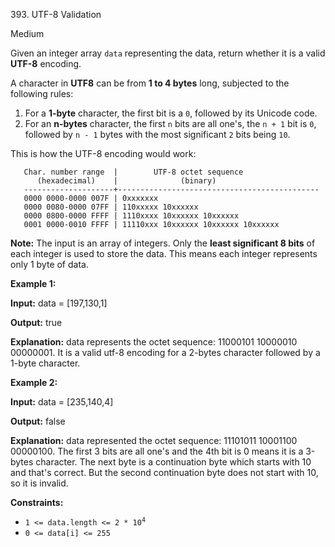 393\. UTF-8 Validation

Medium

Given an integer array `data` representing the data, return whether it is a valid **UTF-8** encoding.

A character in **UTF8** can be from **1 to 4 bytes** long, subjected to the following rules:

1.  For a **1-byte** character, the first bit is a `0`, followed by its Unicode code.
2.  For an **n-bytes** character, the first `n` bits are all one's, the `n + 1` bit is `0`, followed by `n - 1` bytes with the most significant `2` bits being `10`.

This is how the UTF-8 encoding would work:

       Char. number range  |        UTF-8 octet sequence
          (hexadecimal)    |              (binary)
       --------------------+---------------------------------------------
       0000 0000-0000 007F | 0xxxxxxx
       0000 0080-0000 07FF | 110xxxxx 10xxxxxx
       0000 0800-0000 FFFF | 1110xxxx 10xxxxxx 10xxxxxx
       0001 0000-0010 FFFF | 11110xxx 10xxxxxx 10xxxxxx 10xxxxxx

**Note:** The input is an array of integers. Only the **least significant 8 bits** of each integer is used to store the data. This means each integer represents only 1 byte of data.

**Example 1:**

**Input:** data = [197,130,1]

**Output:** true

**Explanation:** data represents the octet sequence: 11000101 10000010 00000001. It is a valid utf-8 encoding for a 2-bytes character followed by a 1-byte character.

**Example 2:**

**Input:** data = [235,140,4]

**Output:** false

**Explanation:** data represented the octet sequence: 11101011 10001100 00000100. The first 3 bits are all one's and the 4th bit is 0 means it is a 3-bytes character. The next byte is a continuation byte which starts with 10 and that's correct. But the second continuation byte does not start with 10, so it is invalid.

**Constraints:**

*   <code>1 <= data.length <= 2 * 10<sup>4</sup></code>
*   `0 <= data[i] <= 255`